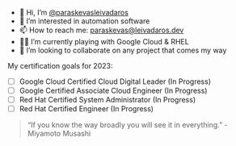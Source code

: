 - 👋 Hi, I’m [@paraskevasleivadaros](https://github.com/paraskevasleivadaros)
- 🤖 I’m interested in automation software
- 📫 How to reach me: [paraskevas@leivadaros.dev](mailto:paraskevas@leivadaros.dev)
- 👨‍🔬 I’m currently playing with Google Cloud & RHEL
- 💞️ I’m looking to collaborate on any project that comes my way

My certification goals for 2023:
- [ ] Google Cloud Certified Cloud Digital Leader (In Progress)
- [ ] Google Certified Associate Cloud Engineer (In Progress)
- [ ] Red Hat Certified System Administrator (In Progress)
- [ ] Red Hat Certified Engineer (In Progress)

> “If you know the way broadly you will see it in everything.” - Miyamoto Musashi
<!---
paraskevasleivadaros/paraskevasleivadaros is a ✨ special ✨ repository because its `README.md` (this file) appears on your GitHub profile.
You can click the Preview link to take a look at your changes.
--->
